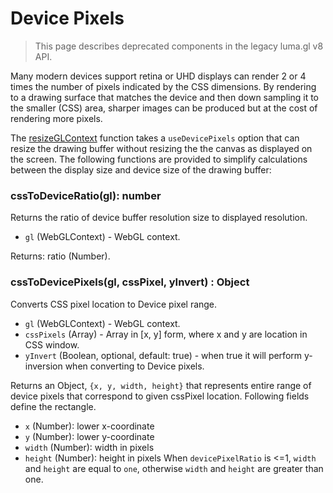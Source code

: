 # Device Pixels

> This page describes deprecated components in the legacy luma.gl v8 API.

Many modern devices support retina or UHD displays can render 2 or 4 times the number of pixels indicated by the CSS dimensions. By rendering to a drawing surface that matches the device and then down sampling it to the smaller (CSS) area, sharper images can be produced but at the cost of rendering more pixels.

The [resizeGLContext](/docs/api-reference-v8/webgl-legacy/context/context-api) function takes a `useDevicePixels` option that can resize the drawing buffer without resizing the the canvas as displayed on the screen. The following functions are provided to simplify calculations between the display size and device size of the drawing buffer:

### cssToDeviceRatio(gl): number

Returns the ratio of device buffer resolution size to displayed resolution.

- `gl` (WebGLContext) - WebGL context.

Returns: ratio (Number).

### cssToDevicePixels(gl, cssPixel, yInvert) : Object

Converts CSS pixel location to Device pixel range.

- `gl` (WebGLContext) - WebGL context.
- `cssPixels` (Array) - Array in [x, y] form, where x and y are location in CSS window.
- `yInvert` (Boolean, optional, default: true) - when true it will perform y-inversion when converting to Device pixels.

Returns an Object, `{x, y, width, height}` that represents entire range of device pixels that correspond to given cssPixel location. Following fields define the rectangle.

- `x` (Number): lower x-coordinate
- `y` (Number): lower y-coordinate
- `width` (Number): width in pixels
- `height` (Number): height in pixels
  When `devicePixelRatio` is <=1, `width` and `height` are equal to `one`, otherwise `width` and `height` are greater than one.

